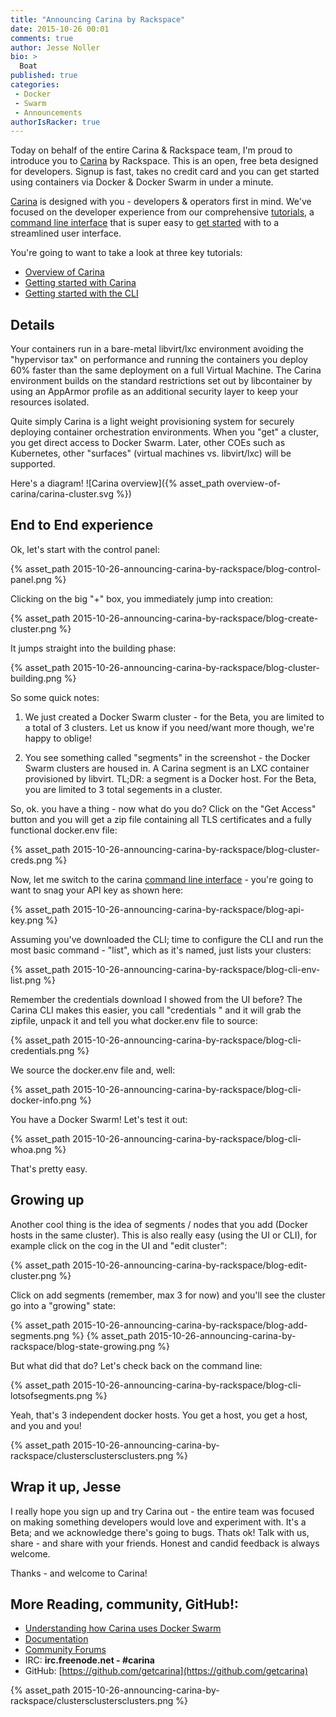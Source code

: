 ```yaml
---
title: "Announcing Carina by Rackspace"
date: 2015-10-26 00:01
comments: true
author: Jesse Noller
bio: >
  Boat
published: true
categories:
 - Docker
 - Swarm
 - Announcements
authorIsRacker: true
---
```


Today on behalf of the entire Carina & Rackspace team, I'm proud to introduce you to [Carina] by Rackspace. This is an open, free beta designed for developers. Signup is fast, takes no credit card and you can get started using containers via Docker & Docker Swarm in under a minute.

[Carina] is designed with you - developers & operators first in mind. We've focused on the developer experience from our comprehensive [tutorials], a [command line interface] that is super easy to [get started] with to a streamlined user interface.

You're going to want to take a look at three key tutorials:

* [Overview of Carina]({{site.baseurl}}/docs/overview-of-carina/)
* [Getting started with Carina]({{site.baseurl}}/docs/tutorials/getting-started-on-carina/)
* [Getting started with the CLI]({{site.baseurl}}/docs/tutorials/getting-started-carina-cli/)

## Details
Your containers run in a bare-metal libvirt/lxc environment avoiding the "hypervisor tax" on performance and running the containers you deploy 60% faster than the same deployment on a full Virtual Machine. The Carina environment builds on the standard restrictions set out by libcontainer by using an AppArmor profile as an additional security layer to keep your resources isolated.

Quite simply Carina is a light weight provisioning system for securely deploying container orchestration environments. When you "get" a cluster, you get direct access to Docker Swarm. Later, other COEs such as Kubernetes, other "surfaces" (virtual machines vs. libvirt/lxc) will be supported.

Here's a diagram!
![Carina overview]({% asset_path overview-of-carina/carina-cluster.svg %})



## End to End experience

Ok, let's start with the control panel:

{% asset_path 2015-10-26-announcing-carina-by-rackspace/blog-control-panel.png %}

Clicking on the big "+" box, you immediately jump into creation:

{% asset_path 2015-10-26-announcing-carina-by-rackspace/blog-create-cluster.png %}

It jumps straight into the building phase:

{% asset_path 2015-10-26-announcing-carina-by-rackspace/blog-cluster-building.png %}

So some quick notes:

1. We just created a Docker Swarm cluster - for the Beta, you are limited to a total of 3 clusters. Let us know if you need/want more though, we're happy to oblige!

2. You see something called "segments" in the screenshot - the Docker Swarm clusters are housed in. A Carina segment is an LXC container provisioned by libvirt. TL;DR: a segment is a Docker host. For the Beta, you are limited to 3 total segements in a cluster.

So, ok. you have a thing - now what do you do? Click on the "Get Access" button and you will get a zip file containing all TLS certificates and a fully functional docker.env file:

{% asset_path 2015-10-26-announcing-carina-by-rackspace/blog-cluster-creds.png %}

Now, let me switch to the carina [command line interface] - you're going to want to snag your API key as shown here:

{% asset_path 2015-10-26-announcing-carina-by-rackspace/blog-api-key.png %}

Assuming you've downloaded the CLI; time to configure the CLI and run the most basic command - "list", which as it's named, just lists your clusters:

{% asset_path 2015-10-26-announcing-carina-by-rackspace/blog-cli-env-list.png %}

Remember the credentials download I showed from the UI before? The Carina CLI makes this easier, you call "credentials <clustername>" and it will grab the zipfile, unpack it and tell you what docker.env file to source:

{% asset_path 2015-10-26-announcing-carina-by-rackspace/blog-cli-credentials.png %}

We source the docker.env file and, well:

{% asset_path 2015-10-26-announcing-carina-by-rackspace/blog-cli-docker-info.png %}

You have a Docker Swarm! Let's test it out:

{% asset_path 2015-10-26-announcing-carina-by-rackspace/blog-cli-whoa.png %}

That's pretty easy.

## Growing up

Another cool thing is the idea of segments / nodes that you add (Docker hosts in the same cluster). This is also really easy (using the UI or CLI), for example click on the cog in the UI and "edit cluster":

{% asset_path 2015-10-26-announcing-carina-by-rackspace/blog-edit-cluster.png %}

Click on add segments (remember, max 3 for now) and you'll see the cluster go into a "growing" state:

{% asset_path 2015-10-26-announcing-carina-by-rackspace/blog-add-segments.png %}
{% asset_path 2015-10-26-announcing-carina-by-rackspace/blog-state-growing.png %}

But what did that do? Let's check back on the command line:

{% asset_path 2015-10-26-announcing-carina-by-rackspace/blog-cli-lotsofsegments.png %}

Yeah, that's 3 independent docker hosts. You get a host, you get a host, and you and you!

{% asset_path 2015-10-26-announcing-carina-by-rackspace/clustersclustersclusters.png %}

## Wrap it up, Jesse

I really hope you sign up and try Carina out - the entire team was focused on making something developers would love and experiment with. It's a Beta; and we acknowledge there's going to bugs. Thats ok! Talk with us, share - and share with your friends. Honest and candid feedback is always welcome.

Thanks - and welcome to Carina!

## More Reading, community, GitHub!:
* [Understanding how Carina uses Docker Swarm](https://getcarina.com/docs/tutorials/docker-swarm-carina/)
* [Documentation](https://getcarina.com/docs/)
* [Community Forums](https://community.getcarina.com/)
* IRC: **irc.freenode.net - #carina**
* GitHub: [https://github.com/getcarina](https://github.com/getcarina)

{% asset_path 2015-10-26-announcing-carina-by-rackspace/clustersclustersclusters.png %}



[carina]: https://getcarina.com
[tutorials]: https://getcarina.com/docs
[command line interface]: https://github.com/getcarina/carina/releases
[get started]:https://getcarina.com/docs/tutorials/getting-started-carina-cli/
